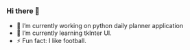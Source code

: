 ### Hi there 👋

- 🔭 I’m currently working on python daily planner application
- 🌱 I’m currently learning tkInter UI.
- ⚡ Fun fact: I like football.

